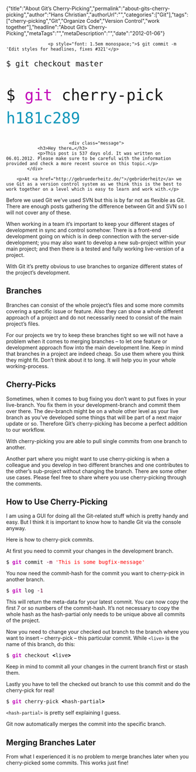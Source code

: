 {"title":"About Git’s Cherry-Picking","permalink":"about-gits-cherry-picking","author":"Hans Christian","authorUrl":"","categories":["Git"],"tags":["cherry-picking","Git","Organize Code","Version Control","work together"],"headline":"About Git’s Cherry-Picking","metaTags":"","metaDescription":"","date":"2012-01-06"}


		

					<p style="font: 1.5em monospace;">$ git commit -m 'Edit styles for headlines, fixes #321'</p>
<p style="font: 1.5em monospace;">$ git checkout master</p>
<p style="font: 3em/1.5em monospace; margin-bottom: 30px;">$ <span style="color: #c20cb9;">git</span> cherry-pick <span style="color: #1197bb;">h181c289</span></p>		
		
							<div class="message">
				<h3>Hey there…</h3>
				<p>This post is 537 days old. It was written on 06.01.2012. Please make sure to be careful with the information provided and check a more recent source on this topic.</p>
			</div>
		
		<p>At <a href="http://gebruederheitz.de/">/gebrüderheitz</a> we use Git as a version control system as we think this is the best to work together on a level which is easy to learn and work with.</p>
<p>Before we used Git we’ve used SVN but this is by far not as flexible as Git. There are enough posts gathering the difference between Git and SVN so I will not cover any of these.</p>
<p>When working in a team it’s important to keep your different stages of development in sync and control somehow: There is a front-end development going on which is in deep connection with the server-side development; you may also want to develop a new sub-project within your main project; and then there is a tested and fully working live-version of a project.</p>
<p>With Git it’s pretty obvious to use branches to organize different states of the project’s development.</p>
<h2>Branches</h2>
<p>Branches can consist of the whole project’s files and some more commits covering a specific issue or feature. Also they can show a whole different approach of a project and do not necessarily need to consist of the main project’s files.</p>
<p>For our projects we try to keep these branches tight so we will not have a problem when it comes to merging branches – to let one feature or development approach flow into the main development line. Keep in mind that branches in a project are indeed cheap. So use them where you think they might fit. Don’t think about it to long. It will help you in your whole working-process.</p>
<h2>Cherry-Picks</h2>
<p>Sometimes, when it comes to bug fixing you don’t want to put fixes in your live-branch. You fix them in your development-branch and commit them over there. The dev-branch might be on a whole other level as your live branch as you’ve developed some things that will be part of a next major update or so. Therefore Git’s cherry-picking has become a perfect addition to our workflow.</p>
<p>With cherry-picking you are able to pull single commits from one branch to another.</p>
<p>Another part where you might want to use cherry-picking is when a colleague and you develop in two different branches and one contributes to the other’s sub-project without changing the branch. There are some other use cases. Please feel free to share where you use cherry-picking through the comments.</p>
<h2>How to Use Cherry-Picking</h2>
<p>I am using a GUI for doing all the Git-related stuff which is pretty handy and easy. But I think it is important to know how to handle Git via the console anyway.</p>
<p>Here is how to cherry-pick commits.</p>
<p>At first you need to commit your changes in the development branch.</p>

<div class="wp_syntax"><div class="code"><pre class="bash" style="font-family: monospace;">$ <span style="color: #c20cb9; font-weight: bold;">git</span> commit <span style="color: #660033;">-m</span> <span style="color: #ff0000;">'This is some bugfix-message'</span></pre></div></div>

<p>You now need the commit-hash for the commit you want to cherry-pick in another branch.</p>

<div class="wp_syntax"><div class="code"><pre class="bash" style="font-family: monospace;">$ <span style="color: #c20cb9; font-weight: bold;">git</span> log <span style="color: #660033;">-1</span></pre></div></div>

<p>This will return the meta-data for your latest commit. You can now copy the first 7 or so numbers of the commit-hash. It’s not necessary to copy the whole hash as the hash-partial only needs to be unique above all commits of the project.</p>
<p>Now you need to change your checked out branch to the branch where you want to insert – cherry-pick – this particular commit. While <code>&lt;live&gt;</code> is the name of this branch, do this:</p>

<div class="wp_syntax"><div class="code"><pre class="bash" style="font-family: monospace;">$ <span style="color: #c20cb9; font-weight: bold;">git</span> checkout <span style="color: #000000; font-weight: bold;">&lt;</span>live<span style="color: #000000; font-weight: bold;">&gt;</span></pre></div></div>

<p>Keep in mind to commit all your changes in the current branch first or stash them.</p>
<p>Lastly you have to tell the checked out branch to use this commit and do the cherry-pick for real!</p>

<div class="wp_syntax"><div class="code"><pre class="bash" style="font-family: monospace;">$ <span style="color: #c20cb9; font-weight: bold;">git</span> cherry-pick <span style="color: #000000; font-weight: bold;">&lt;</span>hash-partial<span style="color: #000000; font-weight: bold;">&gt;</span></pre></div></div>

<p><code>&lt;hash-partial&gt;</code> is pretty self explaining I guess.</p>
<p>Git now automatically merges the commit into the specific branch.</p>
<h2>Merging Branches Later</h2>
<p>From what I experienced it is no problem to merge branches later when you cherry-picked some commits. This works just fine!</p>
				

		
	